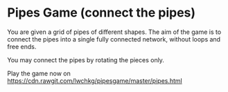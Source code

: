 # Pipes Game (connect the pipes)
You are given a grid of pipes of different shapes. The aim of the game is to connect the pipes into a single fully connected network, without loops and free ends.

You may connect the pipes by rotating the pieces only.

Play the game now on https://cdn.rawgit.com/lwchkg/pipesgame/master/pipes.html
